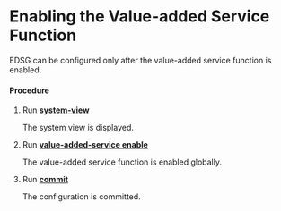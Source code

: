 Enabling the Value-added Service Function
=========================================

EDSG can be configured only after the value-added service function is enabled.

#### Procedure

1. Run [**system-view**](cmdqueryname=system-view)
   
   
   
   The system view is displayed.
2. Run [**value-added-service enable**](cmdqueryname=value-added-service+enable)
   
   
   
   The value-added service function is enabled globally.
3. Run [**commit**](cmdqueryname=commit)
   
   
   
   The configuration is committed.
